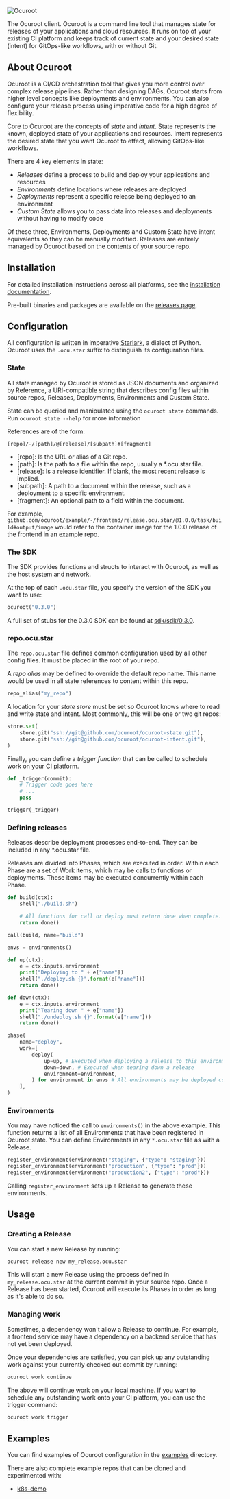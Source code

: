 ![Ocuroot](https://www.ocuroot.com/images/banner.png)

The Ocuroot client. Ocuroot is a command line tool that manages state for
releases of your applications and cloud resources. It runs on top of your
existing CI platform and keeps track of current state and your desired state
(intent) for GitOps-like workflows, with or without Git.

## About Ocuroot

Ocuroot is a CI/CD orchestration tool that gives you more control over complex release pipelines. Rather than
designing DAGs, Ocuroot starts from higher level concepts like deployments and environments. You can also configure
your release process using imperative code for a high degree of flexibility.

Core to Ocuroot are the concepts of *state* and *intent*. State represents the known, deployed state of your
applications and resources. Intent represents the desired state that you want Ocuroot to effect, allowing
GitOps-like workflows.

There are 4 key elements in state:

* *Releases* define a process to build and deploy your applications and resources
* *Environments* define locations where releases are deployed
* *Deployments* represent a specific release being deployed to an environment
* *Custom State* allows you to pass data into releases and deployments without having to modify code

Of these three, Environments, Deployments and Custom State have intent equivalents so they can be manually modified.
Releases are entirely managed by Ocuroot based on the contents of your source repo.

## Installation

For detailed installation instructions across all platforms, see the [installation documentation](https://www.ocuroot.com/docs/installation/).

Pre-built binaries and packages are available on the [releases page](https://github.com/ocuroot/ocuroot/releases).

## Configuration

All configuration is written in imperative [Starlark](https://github.com/bazelbuild/starlark),
a dialect of Python. Ocuroot uses the `.ocu.star` suffix to distinguish its
configuration files.

### State

All state managed by Ocuroot is stored as JSON documents and organized by Reference, a URI-compatible string
that describes config files within source repos, Releases, Deployments, Environments and Custom State.

State can be queried and manipulated using the `ocuroot state` commands. Run `ocuroot state --help` for more
information

References are of the form:

```
[repo]/-/[path]/@[release]/[subpath]#[fragment]
```

* [repo]: Is the URL or alias of a Git repo.
* [path]: Is the path to a file within the repo, usually a *.ocu.star file.
* [release]: Is a release identifier. If blank, the most recent release is implied.
* [subpath]: A path to a document within the release, such as a deployment to a specific environment.
* [fragment]: An optional path to a field within the document.

For example, `github.com/ocuroot/example/-/frontend/release.ocu.star/@1.0.0/task/build#output/image` would
refer to the container image for the 1.0.0 release of the frontend in an example repo.

### The SDK

The SDK provides functions and structs to interact with Ocuroot, as well as the host system and network.

At the top of each `.ocu.star` file, you specify the version of the SDK you want to use:

```python
ocuroot("0.3.0")
```

A full set of stubs for the 0.3.0 SDK can be found at [sdk/sdk/0.3.0](sdk/sdk/0.3.0).

### repo.ocu.star

The `repo.ocu.star` file defines common configuration used by all other config files.
It must be placed in the root of your repo.

A *repo alias* may be defined to override the default repo name. This name would be used in all state references
to content within this repo.

```python
repo_alias("my_repo")
```

A location for your *state store* must be set so Ocuroot knows where to read and write state and intent. Most
commonly, this will be one or two git repos:

```python
store.set(
    store.git("ssh://git@github.com/ocuroot/ocuroot-state.git"),
    store.git("ssh://git@github.com/ocuroot/ocuroot-intent.git"),
)
```

Finally, you can define a *trigger function* that can be called to schedule work on your CI platform.

```python
def _trigger(commit):
    # Trigger code goes here
    # ...
    pass

trigger(_trigger)
```

### Defining releases

Releases describe deployment processes end-to-end. They can be included in any *.ocu.star file.

Releases are divided into Phases, which are executed in order. Within each Phase are a set of Work items,
which may be calls to functions or deployments. These items may be executed concurrently within each Phase.

```python
def build(ctx):
    shell("./build.sh")

    # All functions for call or deploy must return done when complete.
    return done()

call(build, name="build")

envs = environments()

def up(ctx):
    e = ctx.inputs.environment
    print("Deploying to " + e["name"])
    shell("./deploy.sh {}".format(e["name"]))
    return done()

def down(ctx):
    e = ctx.inputs.environment
    print("Tearing down " + e["name"])
    shell("./undeploy.sh {}".format(e["name"]))
    return done()

phase(
    name="deploy",
    work=[
        deploy(
            up=up, # Executed when deploying a release to this environment
            down=down, # Executed when tearing down a release
            environment=environment,
        ) for environment in envs # All environments may be deployed concurrently
    ],
)
```

### Environments

You may have noticed the call to `environments()` in the above example. This function returns a list of
all Environments that have been registered in Ocuroot state. You can define Environments in any `*.ocu.star`
file as with a Release.

```python
register_environment(environment("staging", {"type": "staging"}))
register_environment(environment("production", {"type": "prod"}))
register_environment(environment("production2", {"type": "prod"}))
```

Calling `register_environment` sets up a Release to generate these environments.

## Usage

### Creating a Release

You can start a new Release by running:

```bash
ocuroot release new my_release.ocu.star
```

This will start a new Release using the process defined in `my_release.ocu.star` at the current commit in your source repo. 
Once a Release has been started, Ocuroot will execute its Phases in order as long as it's able to do so.

### Managing work

Sometimes, a dependency won't allow a Release to continue. For example, a frontend service may have a dependency on a backend
service that has not yet been deployed.

Once your dependencies are satisfied, you can pick up any outstanding work against your currently checked out commit by running:

```bash
ocuroot work continue
```

The above will continue work on your local machine. If you want to schedule any outstanding work onto your CI platform, 
you can use the trigger command:

```bash
ocuroot work trigger
```

## Examples

You can find examples of Ocuroot configuration in the [examples](examples) directory.

There are also complete example repos that can be cloned and experimented with:

* [k8s-demo](https://github.com/ocuroot/k8s-demo)

